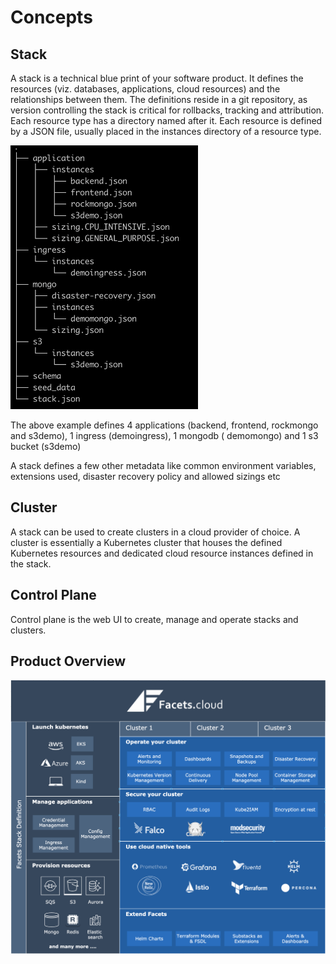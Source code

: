 # Concepts

## Stack

A stack is a technical blue print of your software product. It defines the resources (viz. databases, applications,
cloud resources) and the relationships between them. The definitions reside in a git repository, as version controlling
the stack is critical for rollbacks, tracking and attribution. Each resource type has a directory named after it. Each
resource is defined by a JSON file, usually placed in the instances directory of a resource type.

<img src="/documentation/media/stack.png" width="300" >


The above example defines 4 applications (backend, frontend, rockmongo and s3demo), 1 ingress (demoingress), 1 mongodb (
demomongo) and 1 s3 bucket (s3demo)

A stack defines a few other metadata like common environment variables, extensions used, disaster recovery policy and
allowed sizings etc

## Cluster

A stack can be used to create clusters in a cloud provider of choice. A cluster is essentially a Kubernetes cluster that
houses the defined Kubernetes resources and dedicated cloud resource instances defined in the stack.

## Control Plane

Control plane is the web UI to create, manage and operate stacks and clusters.

## Product Overview

![overview](../media/overview.png)
